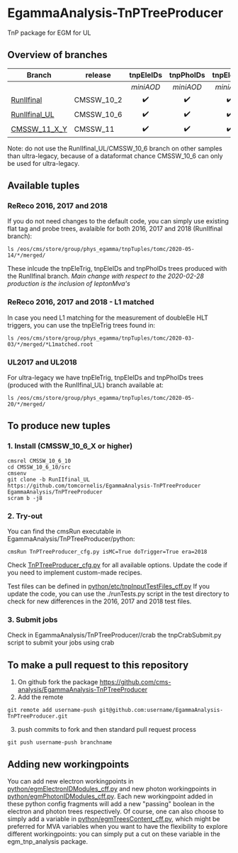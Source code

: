 # EgammaAnalysis-TnPTreeProducer
TnP package for EGM for UL

## Overview of branches

| Branch                                     | release            | tnpEleIDs          | tnpPhoIDs          | tnpEleTrig         | tnpEleReco         |
| ------------------------------------------ | ------------------ |:------------------:|:------------------:|:------------------:|:------------------:|
|                                            |                    | *miniAOD*          | *miniAOD*          | *miniAOD*          | *AOD*              |
| [RunIIfinal](../../tree/RunIIfinal)        | CMSSW\_10\_2       | :heavy_check_mark: | :heavy_check_mark: | :heavy_check_mark: | :heavy_check_mark: |
| [RunIIfinal\_UL](../../tree/RunIIfinal_UL) | CMSSW\_10\_6       | :heavy_check_mark: | :heavy_check_mark: | :heavy_check_mark: | :heavy_check_mark: |
| [CMSSW\_11\_X\_Y](../../tree/CMSSW_11_X_Y) | CMSSW\_11          | :heavy_check_mark: | :heavy_check_mark: | :heavy_check_mark: | :white_check_mark: |

Note: do not use the RunIIfinal\_UL/CMSSW\_10\_6 branch on other samples than ultra-legacy, because of a dataformat chance CMSSW\_10\_6 can only be used for ultra-legacy.

## Available tuples 

### ReReco 2016, 2017 and 2018
If you do not need changes to the default code, you can simply use existing flat tag and probe trees, avalaible for both 2016, 2017 and 2018 (RunIIfinal branch):
```
ls /eos/cms/store/group/phys_egamma/tnpTuples/tomc/2020-05-14/*/merged/ 
``` 
These inlcude the tnpEleTrig, tnpEleIDs and tnpPhoIDs trees produced with the RunIIfinal branch.
*Main change with respect to the 2020-02-28 production is the inclusion of leptonMva's* 

### ReReco 2016, 2017 and 2018 - L1 matched
In case you need L1 matching for the measurement of doubleEle HLT triggers, you can use the tnpEleTrig trees found in:
```
ls /eos/cms/store/group/phys_egamma/tnpTuples/tomc/2020-03-03/*/merged/*L1matched.root 
```

### UL2017 and UL2018
For ultra-legacy  we have tnpEleTrig, tnpEleIDs and tnpPhoIDs trees (produced with the RunIIfinal\_UL) branch available at:
```
ls /eos/cms/store/group/phys_egamma/tnpTuples/tomc/2020-05-20/*/merged/ 
```


## To produce new tuples
### 1. Install (CMSSW\_10\_6\_X or higher)

```
cmsrel CMSSW_10_6_10
cd CMSSW_10_6_10/src
cmsenv
git clone -b RunIIfinal_UL https://github.com/tomcornelis/EgammaAnalysis-TnPTreeProducer EgammaAnalysis/TnPTreeProducer
scram b -j8
```

### 2. Try-out 
You can find the cmsRun executable in EgammaAnalysis/TnPTreeProducer/python:
```
cmsRun TnPTreeProducer_cfg.py isMC=True doTrigger=True era=2018
```
Check [TnPTreeProducer\_cfg.py](python/TnPTreeProducer_cfg.py) for all available options. Update the code if you need to implement custom-made recipes.

Test files can be defined in [python/etc/tnpInputTestFiles\_cff.py](python/etc/tnpInputTestFiles_cff.py)
If you update the code, you can use the ./runTests.py script in the test directory to check for new differences in the 2016, 2017 and 2018 test files.

### 3. Submit jobs
Check in EgammaAnalysis/TnPTreeProducer//crab the tnpCrabSubmit.py script to submit your jobs using crab

## To make a pull request to this repository
1. On github fork the package https://github.com/cms-analysis/EgammaAnalysis-TnPTreeProducer 
2. Add the remote 
```
git remote add username-push git@github.com:username/EgammaAnalysis-TnPTreeProducer.git
```
3. push commits to fork and then standard pull request process
```
git push username-push branchname
```

## Adding new workingpoints
You can add new electron workingpoints in [python/egmElectronIDModules\_cff.py](python/egmElectronIDModules_cff.py) and new photon workingpoints
in [python/egmPhotonIDModules\_cff.py](python/egmPhotonIDModules_cff.py). Each new workingpoint added in these python config fragments will
add a new "passing<WP>" boolean in the electron and photon trees respectively. Of course, one can also choose to simply add a variable in
[python/egmTreesContent\_cff.py](python/egmTreesContent\_cff.py), which might be preferred for MVA variables when you want to have the
flexibility to explore different workingpoints: you can simply put a cut on these variable in the egm\_tnp\_analysis package.
